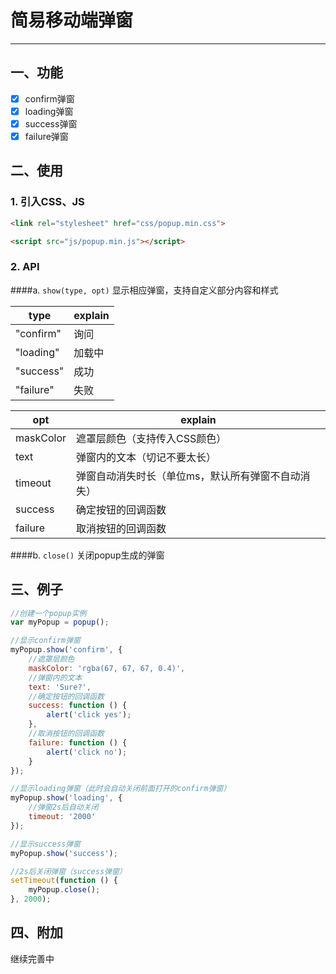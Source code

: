 # 简易移动端弹窗 #
----------
## 一、功能
- [x] confirm弹窗
- [x] loading弹窗
- [x] success弹窗
- [x] failure弹窗

## 二、使用
### 1. 引入CSS、JS
```html
<link rel="stylesheet" href="css/popup.min.css">
```
```html
<script src="js/popup.min.js"></script>
```
### 2. API
####a. `show(type, opt)` 显示相应弹窗，支持自定义部分内容和样式

| type | explain |
| ------ | ------ |
| "confirm" | 询问 |
| "loading" | 加载中 |
| "success" | 成功 |
| "failure" | 失败 |

| opt | explain |
| ------ | ------ |
| maskColor | 遮罩层颜色（支持传入CSS颜色）|
| text  |弹窗内的文本（切记不要太长）|
| timeout | 弹窗自动消失时长（单位ms，默认所有弹窗不自动消失）|
| success | 确定按钮的回调函数 |
| failure | 取消按钮的回调函数 |

####b. `close()` 关闭popup生成的弹窗

## 三、例子

```js
//创建一个popup实例
var myPopup = popup();

//显示confirm弹窗
myPopup.show('confirm', {
    //遮罩层颜色
    maskColor: 'rgba(67, 67, 67, 0.4)',
    //弹窗内的文本
    text: 'Sure?',
    //确定按钮的回调函数
    success: function () {
        alert('click yes');
    },
    //取消按钮的回调函数
    failure: function () {
        alert('click no');
    }
});

//显示loading弹窗（此时会自动关闭前面打开的confirm弹窗）
myPopup.show('loading', {
    //弹窗2s后自动关闭
    timeout: '2000'
});

//显示success弹窗
myPopup.show('success');

//2s后关闭弹窗（success弹窗）
setTimeout(function () {
    myPopup.close();
}, 2000);
```

## 四、附加

继续完善中
